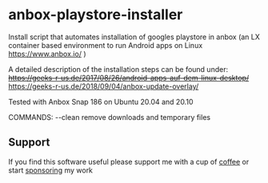 # anbox-playstore-installer
Install script that automates installation of googles playstore in anbox (an LX container based environment to run Android apps on Linux https://www.anbox.io/ )

A detailed description of the installation steps can be found under: 
~~https://geeks-r-us.de/2017/08/26/android-apps-auf-dem-linux-desktop/~~
https://geeks-r-us.de/2018/09/04/anbox-update-overlay/

Tested with Anbox Snap 186 on Ubuntu 20.04 and 20.10

COMMANDS:
 --clean    remove downloads and temporary files

## Support
If you find this software useful please support me with a cup of [coffee](https://ko-fi.com/geeks_r_us) or start [sponsoring](https://github.com/sponsors/geeks-r-us) my work
